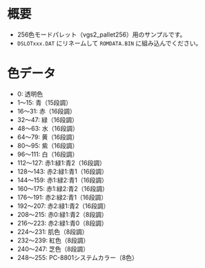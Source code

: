 # 概要
- 256色モードパレット（vgs2_pallet256）用のサンプルです。
- `DSLOTxxx.DAT` にリネームして `ROMDATA.BIN` に組み込んでください。

# 色データ
- 0: 透明色
- 1～15: 青（15段調）
- 16～31: 赤（16段調）
- 32～47: 緑（16段調）
- 48～63: 水（16段調）
- 64～79: 黄（16段調）
- 80～95: 紫（16段調）
- 96～111: 白（16段調）
- 112～127: 赤1:緑1:青2（16段調）
- 128～143: 赤2:緑1:青1（16段調）
- 144～159: 赤1:緑2:青1（16段調）
- 160～175: 赤1:緑2:青2（16段調）
- 176～191: 赤2:緑2:青1（16段調）
- 192～207: 赤2:緑1:青2（16段調）
- 208～215: 赤0:緑1:青2（8段調）
- 216～223: 赤2:緑1:青0（8段調）
- 224～231: 肌色（8段調）
- 232～239: 紅色（8段調）
- 240～247: 芝色（8段調）
- 248～255: PC-8801システムカラー（8色）
